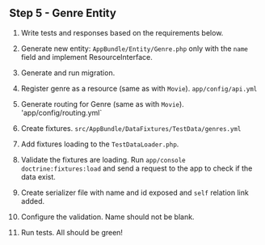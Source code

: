 ## Step 5 - Genre Entity

1. Write tests and responses based on the requirements below.

2. Generate new entity: `AppBundle/Entity/Genre.php` only with the `name` field and implement ResourceInterface.

3. Generate and run migration.

4. Register genre as a resource (same as with `Movie`). `app/config/api.yml`

5. Generate routing for Genre (same as with `Movie`). 'app/config/routing.yml`

6. Create fixtures. `src/AppBundle/DataFixtures/TestData/genres.yml`

7. Add fixtures loading to the `TestDataLoader.php`.

8. Validate the fixtures are loading. Run `app/console doctrine:fixtures:load` and send a request to the app to check if the data exist.

9. Create serializer file with name and id exposed and `self` relation link added.

10. Configure the validation. Name should not be blank.

11. Run tests. All should be green!

